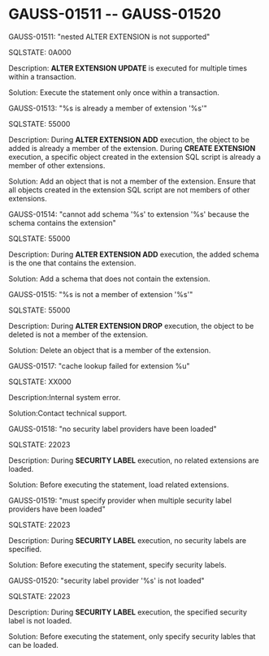 # GAUSS-01511 -- GAUSS-01520<a name="EN-US_TOPIC_0302073038"></a>

GAUSS-01511: "nested ALTER EXTENSION is not supported"

SQLSTATE: 0A000

Description:  **ALTER EXTENSION UPDATE**  is executed for multiple times within a transaction.

Solution: Execute the statement only once within a transaction.

GAUSS-01513: "%s is already a member of extension '%s'"

SQLSTATE: 55000

Description: During  **ALTER EXTENSION ADD**  execution, the object to be added is already a member of the extension. During  **CREATE EXTENSION**  execution, a specific object created in the extension SQL script is already a member of other extensions.

Solution: Add an object that is not a member of the extension. Ensure that all objects created in the extension SQL script are not members of other extensions.

GAUSS-01514: "cannot add schema '%s' to extension '%s' because the schema contains the extension"

SQLSTATE: 55000

Description: During  **ALTER EXTENSION ADD**  execution, the added schema is the one that contains the extension.

Solution: Add a schema that does not contain the extension.

GAUSS-01515: "%s is not a member of extension '%s'"

SQLSTATE: 55000

Description: During  **ALTER EXTENSION DROP**  execution, the object to be deleted is not a member of the extension.

Solution: Delete an object that is a member of the extension.

GAUSS-01517: "cache lookup failed for extension %u"

SQLSTATE: XX000

Description:Internal system error.

Solution:Contact technical support.

GAUSS-01518: "no security label providers have been loaded"

SQLSTATE: 22023

Description: During  **SECURITY LABEL**  execution, no related extensions are loaded.

Solution: Before executing the statement, load related extensions.

GAUSS-01519: "must specify provider when multiple security label providers have been loaded"

SQLSTATE: 22023

Description: During  **SECURITY LABEL**  execution, no security labels are specified.

Solution: Before executing the statement, specify security labels.

GAUSS-01520: "security label provider '%s' is not loaded"

SQLSTATE: 22023

Description: During  **SECURITY LABEL**  execution, the specified security label is not loaded.

Solution: Before executing the statement, only specify security lables that can be loaded.

